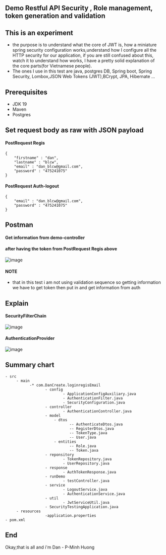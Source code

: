 ## Demo Restful API Security , Role management, token generation and validation

## This is an experiment

- the purpose is to understand what the core of JWT is, how a miniature spring security configuration works,understand how I configure all the HTTP security for our application, if you are still confused about this, watch it to understand how works, I have a pretty solid explanation of the core parts(for Vietnamese people).
- The ones I use in this test are java, postgres DB, Spring boot, Spring Security, Lombox,JSON Web Tokens (JWT),BCrypt, JPA, Hibernate ...
## Prerequisites

- JDK 19
- Maven
- Postgres

## Set request body as raw with JSON payload
#### PostRequest Regis
```
{
    "firstname" : "dan",
    "lastname" : "blcw",
    "email" : "dan_blcw@gmail.com",
    "password" : "475241075"
}
```
#### PostRequest Auth-logout
```
{
    "email" : "dan_blcw@gmail.com",
    "password" : "475241075"
}
```
## Postman
#### Get information from demo-controller 
#### after having the token from PostRequest Regis above
![image](https://user-images.githubusercontent.com/127305381/229187880-f4c9cada-313f-47e6-a4b4-c98dc0eaec25.png)
#### NOTE 
- that in this test i am not using validation sequence so getting information we have to get token then put in and get information from auth
## Explain
#### SecurityFilterChain
![image](https://user-images.githubusercontent.com/127305381/229189609-6e940893-99cd-4237-960b-761393a61d9b.png)
#### AuthenticationProvider
![image](https://user-images.githubusercontent.com/127305381/229189811-d033a812-2ca3-4f3a-9706-8a4d6f76dfa7.png)

## Summary chart

```
- src
     - main
           -* com.DanCreate.loginregisEmail
                  - config 
                          - ApplicationConfigAuxiliary.java
                          - AuthenticationFilter.java
                          - SecurityConfiguration.java
                  - controller
                          - AuthenticationController.java
                  - model
                      - dtos
                             -- AuthenticateDtos.java
                             -- RegisterDtos.java
                             -- TokenType.java
                             -- User.java
                      - entities
                             -- Role.java
                             -- Token.java
                  - reponsitory
                          - TokenRepository.java
                          - UserRepository.java
                  - response
                          - AuthTokenResponse.java
                  - runDemo
                          - testController.java
                  - service
                          - LogoutService.java
                          - AuthenticationService.java
                  - util
                          - JwtServiceUtil.java
                  - SecurityTestingApplication.java
     - resources
                  -application.properties
- pom.xml
```
## End
Okay,that is all and i'm Dan - P-Minh Huong
